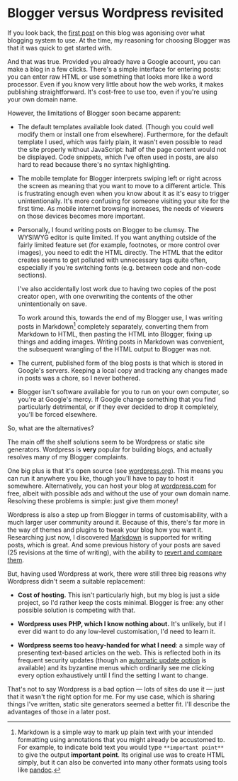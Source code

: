 # Blogger versus Wordpress revisited


If you look back, the [first post]({filename}../2013/blogger-versus-wordpress.md)
on this blog was agonising over what blogging system to use. At the
time, my reasoning for choosing Blogger was that it was quick to get
started with.

And that was true. Provided you already have a Google account, you can
make a blog in a few clicks. There's a simple interface for entering
posts: you can enter raw HTML or use something that looks more like a
word processor. Even if you know very little about how the web works, it
makes publishing straightforward. It's cost-free to use too, even if
you're using your own domain name.

However, the limitations of Blogger soon became apparent:

* The default templates available look dated. (Though you could well
  modify them or install one from elsewhere). Furthermore, for the
  default template I used, which was fairly plain, it wasn't even
  possible to read the site properly without JavaScript: half of the
  page content would not be displayed. Code snippets, which I've often
  used in posts, are also hard to read because there's no syntax
  highlighting.

* The mobile template for Blogger interprets swiping left or right
  across the screen as meaning that you want to move to a different
  article. This is frustrating enough even when you know about it as
  it's easy to trigger unintentionally. It's more confusing for someone
  visiting your site for the first time. As mobile internet browsing
  increases, the needs of viewers on those devices becomes more
  important.

* Personally, I found writing posts on Blogger to be clumsy. The WYSIWYG
  editor is quite limited. If you want anything outside of the fairly
  limited feature set (for example, footnotes, or more control over
  images), you need to edit the HTML directly. The HTML that the editor
  creates seems to get polluted with unnecessary tags quite often,
  especially if you're switching fonts (e.g. between code and non-code
  sections).
     
    I've also accidentally lost work due to having two copies
    of the post creator open, with one overwriting the contents of the
    other unintentionally on save.
  
    To work around this, towards the end of my Blogger use, I was
    writing posts in Markdown[^1] completely separately, converting them
    from Markdown to HTML, then pasting the HTML into Blogger, fixing
    up things and adding images. Writing posts in Markdown was
    convenient, the subsequent wrangling of the HTML output to Blogger
    was not.

* The current, published form of the blog posts is that which is
  stored in Google's servers. Keeping a local copy and
  tracking any changes made in posts was a chore, so I never bothered.

* Blogger isn't software available for you to run on your own computer,
  so you're at
  Google's mercy. If Google change something that you find particularly
  detrimental, or if they ever decided to drop it completely, you'll be
  forced elsewhere.

So, what are the alternatives?

The main off the shelf solutions seem to be Wordpress or static site
generators. Wordpress is **very** popular for building blogs, and
actually resolves many of my Blogger complaints.

One big plus is that it's open source (see [wordpress.org](https://wordpress.org)).
This means you can run it anywhere you like, though you'll have to pay
to host it somewhere. Alternatively, you can host your blog at
[wordpress.com](https://wordpress.com) for free, albeit with possible
ads and without the use of your own domain name. Resolving these
problems is simple: just give them money!

Wordpress is also a step up from Blogger in terms of customisability,
with a much larger user community around it. Because of this, there's
far more in the way of themes and plugins to tweak your blog how you
want it. Researching just now, I discovered 
[Markdown](https://en.support.wordpress.com/markdown/) is supported
for writing posts, which is great. And some previous history of your
posts are saved (25 revisions at the time of writing), with the
ability to [revert and compare
them](https://en.support.wordpress.com/posts/post-revisions/).

But, having used Wordpress at work, there were still three big reasons
why Wordpress didn't seem a suitable replacement:

* **Cost of hosting.** This isn't particularly high, but my blog is just
  a side project, so I'd rather keep the costs minimal. Blogger is
  free: any other possible solution is competing with that.

* **Wordpress uses PHP, which I know nothing about.** It's unlikely, but
  if I ever did want to do any low-level customisation, I'd need to
  learn it.

* **Wordpress seems too heavy-handed for what I need**: a simple way of
  presenting text-based articles on the web. This is reflected both in
  its frequent security updates (though an [automatic update option](https://codex.wordpress.org/Configuring_Automatic_Background_Updates)
  is available) and its byzantine menus which ordinarily see me
  clicking every option exhaustively until I find the setting I want to
  change.

That's not to say Wordpress is a bad option — lots of sites do use it
— just that it wasn't the right option for me. For my use case, which is
sharing things I've written, static site generators seemed a better fit.
I'll describe the advantages of those in a later post.

[^1]: Markdown is a simple way to mark up plain text with your intended
      formatting using annotations that you might already be accustomed
      to. For example, to indicate bold text you would type
      `**important point**` to give the output **important point**. Its
      original use was to create HTML simply, but it can also be
      converted into many other formats using tools like
      [pandoc](http://pandoc.org/).

